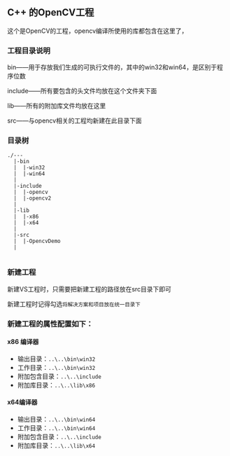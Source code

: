 ## C++ 的OpenCV工程

这个是OpenCV的工程，opencv编译所使用的库都包含在这里了，

### 工程目录说明

bin——用于存放我们生成的可执行文件的，其中的win32和win64，是区别于程序位数

include——所有要包含的头文件均放在这个文件夹下面

lib——所有的附加库文件均放在这里

src——与opencv相关的工程均新建在此目录下面

### 目录树

```
./---
  |-bin
  |  |-win32
  |  |-win64
  |
  |-include  
  |  |-opencv
  |  |-opencv2
  | 
  |-lib
  |  |-x86
  |  |-x64
  |
  |-src
  |  |-OpencvDemo
  |  
 
```

### 新建工程

新建VS工程时，只需要把新建工程的路径放在src目录下即可

新建工程时记得勾选`将解决方案和项目放在统一目录下`

### 新建工程的属性配置如下：

#### x86 编译器

* 输出目录：`..\..\bin\win32`
* 工作目录：`..\..\bin\win32`
* 附加包含目录：`..\..\include`
* 附加库目录：`..\..\lib\x86`

#### x64编译器

* 输出目录：`..\..\bin\win64`
* 工作目录：`..\..\bin\win64`
* 附加包含目录：`..\..\include`
* 附加库目录：`..\..\lib\x64`
